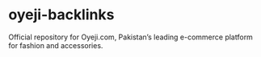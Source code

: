 # oyeji-backlinks
Official repository for Oyeji.com, Pakistan’s leading e-commerce platform for fashion and accessories.
